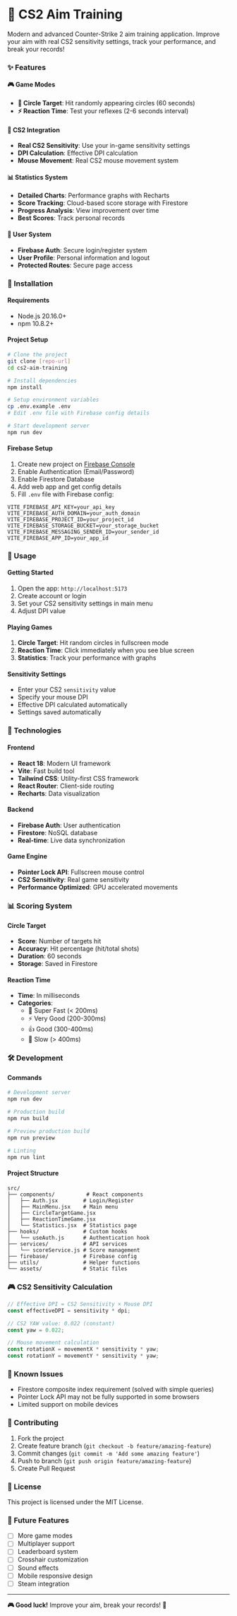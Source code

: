 # 🎯 CS2 Aim Training

Modern and advanced Counter-Strike 2 aim training application. Improve your aim with real CS2 sensitivity settings, track your performance, and break your records!

### ✨ Features

#### 🎮 Game Modes

- **🎯 Circle Target**: Hit randomly appearing circles (60 seconds)
- **⚡ Reaction Time**: Test your reflexes (2-6 seconds interval)

#### 🔧 CS2 Integration

- **Real CS2 Sensitivity**: Use your in-game sensitivity settings
- **DPI Calculation**: Effective DPI calculation
- **Mouse Movement**: Real CS2 mouse movement system

#### 📊 Statistics System

- **Detailed Charts**: Performance graphs with Recharts
- **Score Tracking**: Cloud-based score storage with Firestore
- **Progress Analysis**: View improvement over time
- **Best Scores**: Track personal records

#### 🔐 User System

- **Firebase Auth**: Secure login/register system
- **User Profile**: Personal information and logout
- **Protected Routes**: Secure page access

### 🚀 Installation

#### Requirements

- Node.js 20.16.0+
- npm 10.8.2+

#### Project Setup

```bash
# Clone the project
git clone [repo-url]
cd cs2-aim-training

# Install dependencies
npm install

# Setup environment variables
cp .env.example .env
# Edit .env file with Firebase config details

# Start development server
npm run dev
```

#### Firebase Setup

1. Create new project on [Firebase Console](https://console.firebase.google.com/)
2. Enable Authentication (Email/Password)
3. Enable Firestore Database
4. Add web app and get config details
5. Fill `.env` file with Firebase config:

```env
VITE_FIREBASE_API_KEY=your_api_key
VITE_FIREBASE_AUTH_DOMAIN=your_auth_domain
VITE_FIREBASE_PROJECT_ID=your_project_id
VITE_FIREBASE_STORAGE_BUCKET=your_storage_bucket
VITE_FIREBASE_MESSAGING_SENDER_ID=your_sender_id
VITE_FIREBASE_APP_ID=your_app_id
```

### 🎯 Usage

#### Getting Started

1. Open the app: `http://localhost:5173`
2. Create account or login
3. Set your CS2 sensitivity settings in main menu
4. Adjust DPI value

#### Playing Games

1. **Circle Target**: Hit random circles in fullscreen mode
2. **Reaction Time**: Click immediately when you see blue screen
3. **Statistics**: Track your performance with graphs

#### Sensitivity Settings

- Enter your CS2 `sensitivity` value
- Specify your mouse DPI
- Effective DPI calculated automatically
- Settings saved automatically

### 📱 Technologies

#### Frontend

- **React 18**: Modern UI framework
- **Vite**: Fast build tool
- **Tailwind CSS**: Utility-first CSS framework
- **React Router**: Client-side routing
- **Recharts**: Data visualization

#### Backend

- **Firebase Auth**: User authentication
- **Firestore**: NoSQL database
- **Real-time**: Live data synchronization

#### Game Engine

- **Pointer Lock API**: Fullscreen mouse control
- **CS2 Sensitivity**: Real game sensitivity
- **Performance Optimized**: GPU accelerated movements

### 📊 Scoring System

#### Circle Target

- **Score**: Number of targets hit
- **Accuracy**: Hit percentage (hit/total shots)
- **Duration**: 60 seconds
- **Storage**: Saved in Firestore

#### Reaction Time

- **Time**: In milliseconds
- **Categories**:
  - 🚀 Super Fast (< 200ms)
  - ⚡ Very Good (200-300ms)
  - 👍 Good (300-400ms)
  - 🐌 Slow (> 400ms)

### 🛠️ Development

#### Commands

```bash
# Development server
npm run dev

# Production build
npm run build

# Preview production build
npm run preview

# Linting
npm run lint
```

#### Project Structure

```
src/
├── components/          # React components
│   ├── Auth.jsx        # Login/Register
│   ├── MainMenu.jsx    # Main menu
│   ├── CircleTargetGame.jsx
│   ├── ReactionTimeGame.jsx
│   └── Statistics.jsx  # Statistics page
├── hooks/              # Custom hooks
│   └── useAuth.js      # Authentication hook
├── services/           # API services
│   └── scoreService.js # Score management
├── firebase/           # Firebase config
├── utils/              # Helper functions
└── assets/             # Static files
```

### 🎮 CS2 Sensitivity Calculation

```javascript
// Effective DPI = CS2 Sensitivity × Mouse DPI
const effectiveDPI = sensitivity * dpi;

// CS2 YAW value: 0.022 (constant)
const yaw = 0.022;

// Mouse movement calculation
const rotationX = movementX * sensitivity * yaw;
const rotationY = movementY * sensitivity * yaw;
```

### 🐛 Known Issues

- Firestore composite index requirement (solved with simple queries)
- Pointer Lock API may not be fully supported in some browsers
- Limited support on mobile devices

### 🤝 Contributing

1. Fork the project
2. Create feature branch (`git checkout -b feature/amazing-feature`)
3. Commit changes (`git commit -m 'Add some amazing feature'`)
4. Push to branch (`git push origin feature/amazing-feature`)
5. Create Pull Request

### 📄 License

This project is licensed under the MIT License.

### 🎯 Future Features

- [ ] More game modes
- [ ] Multiplayer support
- [ ] Leaderboard system
- [ ] Crosshair customization
- [ ] Sound effects
- [ ] Mobile responsive design
- [ ] Steam integration

---

**🎮 Good luck!** Improve your aim, break your records! 🎯
